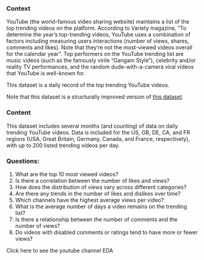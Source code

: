 ### Context

YouTube (the world-famous video sharing website) maintains a list of the top trending videos on the platform. According to Variety magazine, “To determine the year’s top-trending videos, YouTube uses a combination of factors including measuring users interactions (number of views, shares, comments and likes). Note that they’re not the most-viewed videos overall for the calendar year”. Top performers on the YouTube trending list are music videos (such as the famously virile “Gangam Style”), celebrity and/or reality TV performances, and the random dude-with-a-camera viral videos that YouTube is well-known for.

This dataset is a daily record of the top trending YouTube videos.

Note that this dataset is a structurally improved version of [this dataset](https://www.kaggle.com/datasnaek/youtube).

### Content

This dataset includes several months (and counting) of data on daily trending YouTube videos. Data is included for the US, GB, DE, CA, and FR regions (USA, Great Britain, Germany, Canada, and France, respectively), with up to 200 listed trending videos per day.

### Questions:

1. What are the top 10 most viewed videos?
2. Is there a correlation between the number of likes and views?
3. How does the distribution of views vary across different categories?
4.  Are there any trends in the number of likes and dislikes over time?
5.  Which channels have the highest average views per video?
6.  What is the average number of days a video remains on the trending list?
7.  Is there a relationship between the number of comments and the number of views?
8.  Do videos with disabled comments or ratings tend to have more or fewer views?

Click here to see the youtube channel EDA

   
